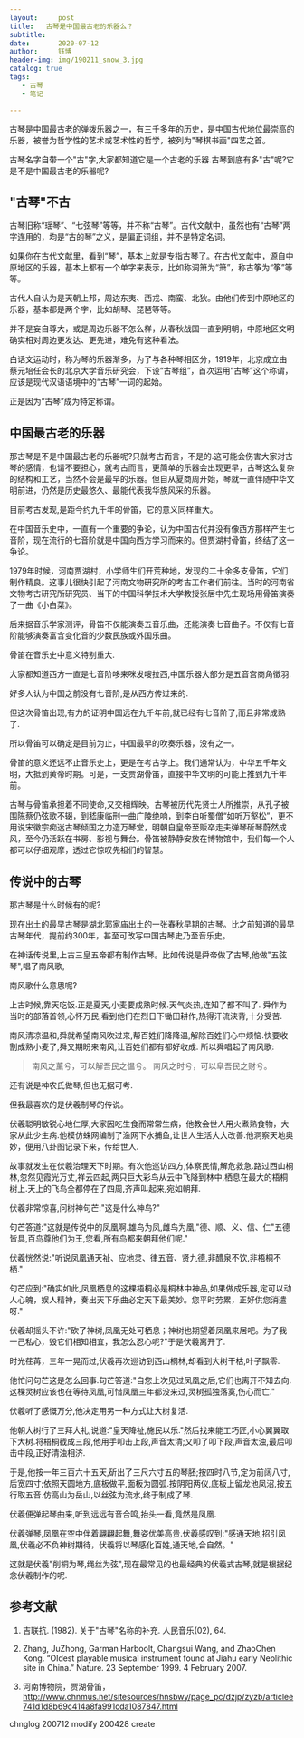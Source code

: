 ```yaml
---
layout:     post
title:   古琴是中国最古老的乐器么？
subtitle: 
date:       2020-07-12
author:     钰博
header-img: img/190211_snow_3.jpg
catalog: true
tags:
   - 古琴
   - 笔记

---
```


古琴是中国最古老的弹拨乐器之一，有三千多年的历史，是中国古代地位最崇高的乐器，被誉为哲学性的艺术或艺术性的哲学，被列为"琴棋书画"四艺之首。

古琴名字自带一个"古"字,大家都知道它是一个古老的乐器.古琴到底有多"古"呢?它是不是中国最古老的乐器呢?


## "古琴"不古
古琴旧称“瑶琴”、“七弦琴”等等，并不称“古琴”。古代文献中，虽然也有“古琴”两字连用的，均是“古的琴”之义，是偏正词组，并不是特定名词。

如果你在古代文献里，看到“琴”，基本上就是专指古琴了。在古代文献中，源自中原地区的乐器，基本上都有一个单字来表示，比如称洞箫为“箫”，称古筝为“筝”等等。

古代人自认为是天朝上邦，周边东夷、西戎、南蛮、北狄。由他们传到中原地区的乐器，基本都是两个字，比如胡琴、琵琶等等。

并不是妄自尊大，或是周边乐器不怎么样，从春秋战国一直到明朝，中原地区文明确实相对周边更发达、更先进，难免有这种看法。

白话文运动时，称为琴的乐器渐多，为了与各种琴相区分，1919年，北京成立由蔡元培任会长的北京大学音乐研究会，下设“古琴组”，首次运用“古琴”这个称谓，应该是现代汉语语境中的“古琴”一词的起始。

正是因为“古琴”成为特定称谓。

## 中国最古老的乐器
那古琴是不是中国最古老的乐器呢?只就考古而言，不是的.这可能会伤害大家对古琴的感情，也请不要担心，就考古而言，更简单的乐器会出现更早，古琴这么复杂的结构和工艺，当然不会是最早的乐器。但自从夏商周开始，琴就一直伴随中华文明前进，仍然是历史最悠久、最能代表我华族风采的乐器。

目前考古发现,是距今约九千年的骨笛，它的意义同样重大。

在中国音乐史中，一直有一个重要的争论，认为中国古代并没有像西方那样产生七音阶，现在流行的七音阶就是中国向西方学习而来的。但贾湖村骨笛，终结了这一争论。


1979年时候，河南贾湖村，小学师生们开荒种地，发现的二十余多支骨笛，它们制作精良。这事儿很快引起了河南文物研究所的考古工作者们前往。当时的河南省文物考古研究所研究员、当下的中国科学技术大学教授张居中先生现场用骨笛演奏了一曲《小白菜》。

后来据音乐学家测评，骨笛不仅能演奏五音乐曲，还能演奏七音曲子。不仅有七音阶能够演奏富含变化音的少数民族或外国乐曲。

骨笛在音乐史中意义特别重大.

大家都知道西方一直是七音阶哆来咪发嗖拉西,中国乐器大部分是五音宫商角徵羽.

好多人认为中国之前没有七音阶,是从西方传过来的.

但这次骨笛出现,有力的证明中国远在九千年前,就已经有七音阶了,而且非常成熟了.

所以骨笛可以确定是目前为止，中国最早的吹奏乐器，没有之一。


骨笛的意义还远不止音乐史上，更是在考古学上。我们通常认为，中华五千年文明，大抵到黄帝时期。可是，一支贾湖骨笛，直接中华文明的可能上推到九千年前。


古琴与骨笛承担着不同使命,又交相辉映。古琴被历代先贤士人所推崇，从孔子被围陈蔡仍弦歌不辍，到嵇康临刑一曲广陵绝响，到李白听蜀僧“如听万壑松”，更不用说宋徽宗痴迷古琴倾国之力造万琴堂，明朝自皇帝至贩卒走夫弹琴斫琴蔚然成风，至今仍活跃在书房、影视与舞台。骨笛被静静安放在博物馆中，我们每一个人都可以仔细观摩，透过它惊叹先祖们的智慧。




## 传说中的古琴

那古琴是什么时候有的呢?

现在出土的最早古琴是湖北郭家庙出土的一张春秋早期的古琴。比之前知道的最早古琴年代，提前约300年，甚至可改写中国古琴史乃至音乐史。

在神话传说里,上古三皇五帝都有制作古琴。比如传说是舜帝做了古琴,他做"五弦琴",唱了南风歌,

 南风歌什么意思呢?

 上古时候,靠天吃饭.正是夏天,小麦要成熟时候.天气炎热,连知了都不叫了.
舜作为当时的部落首领,心怀万民,看到他们在烈日下锄田耕作,热得汗流浃背,十分受苦.

南风清凉温和,舜就希望南风吹过来,帮百姓们降降温,解除百姓们心中烦恼.快要收割成熟小麦了,舜又期盼来南风,让百姓们都有都好收成. 所以舜唱起了南风歌:

> 南风之薰兮，可以解吾民之愠兮。
> 南风之时兮，可以阜吾民之财兮。
 
还有说是神农氏做琴,但也无据可考.


但我最喜欢的是伏羲制琴的传说。

伏羲聪明敏锐心地仁厚,大家因吃生食而常常生病，他教会世人用火煮熟食物，大家从此少生病.他模仿蛛网编制了渔网下水捕鱼,让世人生活大大改善.他洞察天地奥妙，便用八卦图记录下来，传给世人.

故事就发生在伏羲治理天下时期。有次他巡访四方,体察民情,解危救急.路过西山桐林,忽然见霞光万丈,祥云四起,两只巨大彩鸟从云中飞降到林中,栖息在最大的梧桐树上.天上的飞鸟全都停在了四周,齐声叫起来,宛如朝拜.

伏羲非常惊喜,问树神句芒:"这是什么神鸟?"

 句芒答道:"这就是传说中的凤凰啊.雄鸟为凤,雌鸟为凰,"德、顺、义、信、仁"五德皆具,百鸟尊他们为王,您看,所有鸟都来朝拜他们呢."

伏羲恍然说:"听说凤凰通天祉、应地灵、律五音、贤九德,非醴泉不饮,非梧桐不栖."

句芒应到:"确实如此,凤凰栖息的这棵梧桐必是桐林中神品,如果做成乐器,定可以动人心魄，娱人精神，奏出天下乐曲必定天下最美妙。您平时劳累，正好供您消遣呀."

 伏羲却摇头不许:"砍了神树,凤凰无处可栖息；神树也期望着凤凰来居吧。为了我一己私心，毁它们相知相宜，我怎么忍心呢?"于是伏羲离开了.

时光荏苒，三年一晃而过,伏羲再次巡访到西山桐林,却看到大树干枯,叶子飘零.

他忙问句芒这是怎么回事.句芒答道:"自您上次见过凤凰之后,它们也离开不知去向.这棵灵树应该也在等待凤凰,可惜凤凰三年都没来过,灵树孤独落寞,伤心而亡." 

伏羲听了感慨万分,他决定用另一种方式让大树复活.

他朝大树行了三拜大礼,说道:"皇天降祉,施民以乐."然后找来能工巧匠,小心翼翼取下大树.将梧桐截成三段,他用手叩击上段,声音太清;又叩了叩下段,声音太浊,最后叩击中段,正好清浊相济.

于是,他按一年三百六十五天,斫出了三尺六寸五的琴胚;按四时八节,定为前阔八寸,后宽四寸;依照天圆地方,底板做平,面板为圆弧.按阴阳两仪,底板上留龙池凤沼,按五行取五音.仿高山为岳山,以丝弦为流水,终于制成了琴.

伏羲便弹起琴曲来,听到远远有音合鸣,抬头一看,竟然是凤凰.

伏羲弹琴,凤凰在空中伴着翩翩起舞,舞姿优美高贵.伏羲感叹到:"感通天地,招引凤凰,伏羲必不负神树期待，伏羲将以琴感化百姓,通天地,合自然。"

这就是伏羲"削桐为琴,绳丝为弦",现在最常见的也最经典的伏羲式古琴,就是根据纪念伏羲制作的呢.




## 参考文献

1. 吉联抗. (1982). 关于"古琴"名称的补充. 人民音乐(02), 64.

2. Zhang, JuZhong, Garman Harboolt, Changsui Wang, and ZhaoChen Kong. “Oldest playable musical instrument found at Jiahu early Neolithic site in China.” Nature. 23 September 1999. 4 February 2007.

3. 河南博物院，贾湖骨笛，http://www.chnmus.net/sitesources/hnsbwy/page_pc/dzjp/zyzb/articlee741d1d8b69c414a8fa991cda1087847.html

chnglog
200712 modify
200428 create
